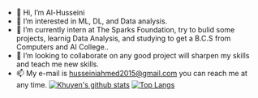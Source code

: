 - 👋 Hi, I’m Al-Husseini
- 👀 I’m interested in ML, DL, and Data analysis.
- 🌱 I’m currently intern at The Sparks Foundation, try to bulid some projects, learnig Data Analysis, and studying to get a B.C.S from Computers and AI College..
- 💞️ I’m looking to collaborate on any good project will  sharpen my skills and teach me new skills.
- 📫 My e-mail is husseiniahmed2015@gmail.com you can reach me at any time.
[![Khuyen's github stats](https://github-readme-stats.vercel.app/api?username=husseini2000&count_private=true&show_icons=true&theme=radical&hide_rank=false)](https://github.com/anuraghazra/github-readme-stats)
[![Top Langs](https://github-readme-stats.vercel.app/api/top-langs/?username=husseini2000)](https://github.com/anuraghazra/github-readme-stats)
<!---
husseini2000/husseini2000 is a ✨ special ✨ repository because its `README.md` (this file) appears on your GitHub profile.
You can click the Preview link to take a look at your changes.
--->
